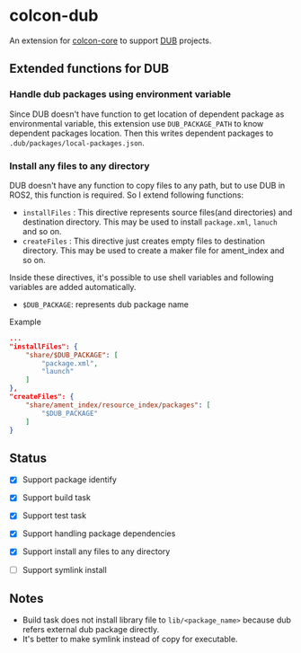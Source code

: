 # colcon-dub

An extension for [colcon-core](https://github.com/colcon/colcon-core) to support [DUB](https://dub.pm/index.html) projects.

## Extended functions for DUB
### Handle dub packages using environment variable 

Since DUB doesn't have function to get location of dependent package as environmental variable, this extension use `DUB_PACKAGE_PATH` to know dependent packages location. Then this writes dependent packages to `.dub/packages/local-packages.json`.

### Install any files to any directory

DUB doesn't have any function to copy files to any path, but to use DUB in ROS2, this function is required. So I extend following functions:

- `installFiles` : This directive represents source files(and directories) and destination directory. This may be used to install `package.xml`, `lanuch` and so on.
- `createFiles` : This directive just creates empty files to destination directory. This may be used to create a maker file for ament_index and so on.

Inside these directives, it's possible to use shell variables and following variables are added automatically.

- `$DUB_PACKAGE`: represents dub package name

Example

```json
...
"installFiles": {
    "share/$DUB_PACKAGE": [
        "package.xml",
        "launch"
    ]
},
"createFiles": {
    "share/ament_index/resource_index/packages": [
        "$DUB_PACKAGE"
    ]
}
```


## Status

- [x] Support package identify
- [x] Support build task
- [x] Support test task
- [x] Support handling package dependencies
- [x] Support install any files to any directory
- [ ] Support symlink install


## Notes

- Build task does not install library file to `lib/<package_name>` because dub refers external dub package directly.
- It's better to make symlink instead of copy for executable.
